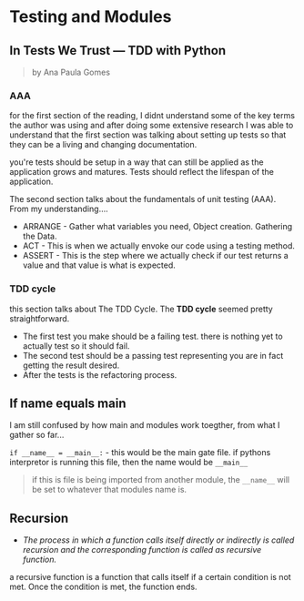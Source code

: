 # Testing and Modules

## In Tests We Trust — TDD with Python
>by Ana Paula Gomes

### AAA
for the first section of the reading, I didnt understand some of the key terms the author was using and after doing some extensive research I was able to understand that the first section was talking about setting up tests so that they can be a living and changing documentation.

you're tests should be setup in a way that can still be applied as the application grows and matures. Tests should reflect the lifespan of the application.

The second section talks about the fundamentals of unit testing (AAA). From my understanding....
* ARRANGE - Gather what variables you need, Object creation. Gathering the Data.
* ACT - This is when we actually envoke our code using a testing method. 
* ASSERT - This is the step where we actually check if our test returns a value and that value is what is expected.

### TDD cycle
 this section talks about The TDD Cycle. The **TDD cycle** seemed pretty straightforward. 
 * The first test you make should be a failing test. there is nothing yet to actually test so it should fail. 
 * The second test should be a passing test representing you are in fact getting the result desired. 
 * After the tests is the refactoring process.  

 ## If name equals main

 I am still confused by how main and modules work toegther, from what I gather so far...

 ``` if __name__ = __main__: ``` - this would be the main gate file. if pythons interpretor is running this file, then the name would be ```__main__```
 >if this is file is being imported from another module, the ```__name__``` will be set to whatever that modules name is. 

 ## Recursion
* _The process in which a function calls itself directly or indirectly is called recursion and the corresponding function is called as recursive function._

a recursive function is a function that calls itself if a certain condition is not met. Once the condition is met, the function ends.